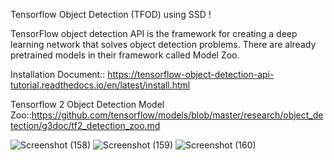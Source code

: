Tensorflow Object Detection (TFOD) using SSD !

TensorFlow object detection API is the framework for creating a deep learning network that solves object detection problems. There are already pretrained models in their framework  called Model Zoo.

Installation Document:: https://tensorflow-object-detection-api-tutorial.readthedocs.io/en/latest/install.html

Tensorflow 2 Object Detection Model Zoo::https://github.com/tensorflow/models/blob/master/research/object_detection/g3doc/tf2_detection_zoo.md

![Screenshot (158)](https://user-images.githubusercontent.com/86067050/155890554-2c49c668-70ca-4119-999f-34ea9ae89062.png)
![Screenshot (159)](https://user-images.githubusercontent.com/86067050/155890565-68e5b20e-8acd-48f2-be74-4f08c020778b.png)
![Screenshot (160)](https://user-images.githubusercontent.com/86067050/155890598-aee56a7b-a547-47d9-90ed-0ff4b4a30b93.png)
